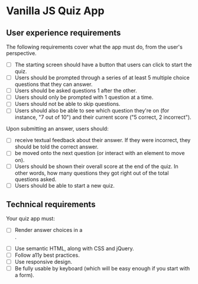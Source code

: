 # Vanilla JS Quiz App

## User experience requirements

The following requirements cover what the app must do, from the user's perspective.

- [ ] The starting screen should have a button that users can click to start the quiz.
- [ ] Users should be prompted through a series of at least 5 multiple choice questions that they can answer.
- [ ]  Users should be asked questions 1 after the other.
- [ ]  Users should only be prompted with 1 question at a time.
- [ ]  Users should not be able to skip questions.
- [ ]  Users should also be able to see which question they're on (for instance, "7 out of 10") and their current score ("5 correct, 2 incorrect").

Upon submitting an answer, users should:

- [ ]  receive textual feedback about their answer. If they were incorrect, they should be told the correct answer.
- [ ]  be moved onto the next question (or interact with an element to move on).
- [ ]  Users should be shown their overall score at the end of the quiz. In other words, how many questions they got right out of the total questions asked.
- [ ]  Users should be able to start a new quiz.

## Technical requirements

Your quiz app must:

- [ ]  Render answer choices in a <form>.
- [ ]  Use semantic HTML, along with CSS and jQuery.
- [ ]  Follow a11y best practices.
- [ ]  Use responsive design.
- [ ]  Be fully usable by keyboard (which will be easy enough if you start with a form).